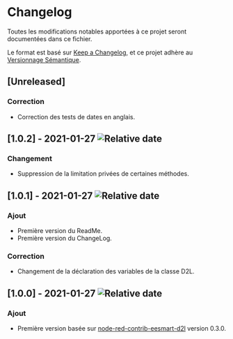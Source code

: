 # Changelog

Toutes les modifications notables apportées à ce projet seront documentées dans ce fichier.

Le format est basé sur [Keep a Changelog](https://keepachangelog.com/en/1.0.0/),
et ce projet adhère au [Versionnage Sémantique](https://semver.org/spec/v2.0.0.html).

## [Unreleased]
### Correction
- Correction des tests de dates en anglais.

## [1.0.2] - 2021-01-27 ![Relative date](https://img.shields.io/date/1611760356?label=)
### Changement
- Suppression de la limitation privées de certaines méthodes.

## [1.0.1] - 2021-01-27 ![Relative date](https://img.shields.io/date/1611755970?label=)
### Ajout
- Première version du ReadMe.
- Première version du ChangeLog.
### Correction
- Changement de la déclaration des variables de la classe D2L.

## [1.0.0] - 2021-01-27 ![Relative date](https://img.shields.io/date/1611749865?label=)
### Ajout
- Première version basée sur [node-red-contrib-eesmart-d2l](https://github.com/Zehir/node-red-contrib-eesmart-d2l) version 0.3.0.

